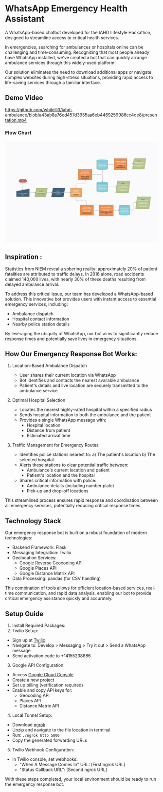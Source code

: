 # WhatsApp Emergency Health Assistant
A WhatsApp-based chatbot developed for the IAHD Lifestyle Hackathon, designed to streamline access to critical health services.

In emergencies, searching for ambulances or hospitals online can be challenging and time-consuming. Recognizing that most people already have WhatsApp installed, we've created a bot that can quickly arrange ambulance services through this widely-used platform. 

Our solution eliminates the need to download additional apps or navigate complex websites during high-stress situations, providing rapid access to life-saving services through a familiar interface.

## Demo Video
https://github.com/whitelll3/iahd-ambulance/blob/a43ab8a76ed457d3955aa6eb4469259986cc4de8/presentation.mp4
### Flow Chart
![alt text](flowchart.png)

## Inspiration : 
Statistics from NIEM reveal a sobering reality: approximately 20% of patient fatalities are attributed to traffic delays. In 2016 alone, road accidents claimed 140,000 lives, with nearly 30% of these deaths resulting from delayed ambulance arrival.

To address this critical issue, our team has developed a WhatsApp-based solution. This innovative bot provides users with instant access to essential emergency services, including:

- Ambulance dispatch
- Hospital contact information
- Nearby police station details

By leveraging the ubiquity of WhatsApp, our bot aims to significantly reduce response times and potentially save lives in emergency situations.


## How Our Emergency Response Bot Works:
1. Location-Based Ambulance Dispatch
   - User shares their current location via WhatsApp
   - Bot identifies and contacts the nearest available ambulance
   - Patient's details and live location are securely transmitted to the ambulance service

2. Optimal Hospital Selection
   - Locates the nearest highly-rated hospital within a specified radius
   - Sends hospital information to both the ambulance and the patient
   - Provides a single WhatsApp message with:
     - Hospital location
     - Distance from patient
     - Estimated arrival time

3. Traffic Management for Emergency Routes
   - Identifies police stations nearest to:
     a) The patient's location
     b) The selected hospital
   - Alerts these stations to clear potential traffic between:
     - Ambulance's current location and patient
     - Patient's location and the hospital
   - Shares critical information with police:
     - Ambulance details (including number plate)
     - Pick-up and drop-off locations

This streamlined process ensures rapid response and coordination between all emergency services, potentially reducing critical response times.

## Technology Stack

Our emergency response bot is built on a robust foundation of modern technologies:

- Backend Framework: Flask
- Messaging Integration: Twilio
- Geolocation Services: 
  - Google Reverse Geocoding API
  - Google Places API
  - Google Distance Matrix API
- Data Processing: pandas (for CSV handling)

This combination of tools allows for efficient location-based services, real-time communication, and rapid data analysis, enabling our bot to provide critical emergency assistance quickly and accurately.

## Setup Guide

1. Install Required Packages:
2. Twilio Setup:
- Sign up at [Twilio](www.twilio.com/referral/Njt8YO)
- Navigate to: Develop > Messaging > Try it out > Send a WhatsApp message
- Send activation code to +14155238886

3. Google API Configuration:
- Access [Google Cloud Console](https://console.cloud.google.com/apis/dashboard)
- Create a new project
- Set up billing (verification required)
- Enable and copy API keys for:
  - Geocoding API
  - Places API
  - Distance Matrix API

4. Local Tunnel Setup:
- Download [ngrok](https://ngrok.com/download)
- Unzip and navigate to the file location in terminal
- Run: `./ngrok http 5000`
- Copy the generated forwarding URLs

5. Twilio Webhook Configuration:
- In Twilio console, set webhooks:
  - "When A Message Comes In" URL: [First ngrok URL]
  - "Status Callback URL": [Second ngrok URL]

With these steps completed, your local environment should be ready to run the emergency response bot.